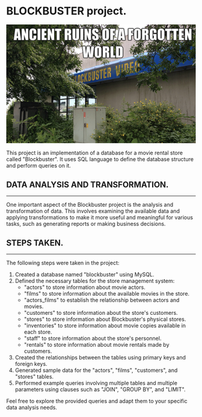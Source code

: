 # **BLOCKBUSTER project.**

![portada](https://github.com/dapafer/sql-data-base-building/blob/main/images/blockbuster_ruins.png)

This project is an implementation of a database for a movie rental store called "Blockbuster". It uses SQL language to define the database structure and perform queries on it.

## DATA ANALYSIS AND TRANSFORMATION.
---
One important aspect of the Blockbuster project is the analysis and transformation of data. This involves examining the available data and applying transformations to make it more useful and meaningful for various tasks, such as generating reports or making business decisions.

## STEPS TAKEN.
---
The following steps were taken in the project:

1. Created a database named "blockbuster" using MySQL.
2. Defined the necessary tables for the store management system:
    - "actors" to store information about movie actors.
    - "films" to store information about the available movies in the store.
    - "actors_films" to establish the relationship between actors and movies.
    - "customers" to store information about the store's customers.
    - "stores" to store information about Blockbuster's physical stores.
    - "inventories" to store information about movie copies available in each store.
    - "staff" to store information about the store's personnel.
    - "rentals" to store information about movie rentals made by customers.
3. Created the relationships between the tables using primary keys and foreign keys.
4. Generated sample data for the "actors", "films", "customers", and "stores" tables.
5. Performed example queries involving multiple tables and multiple parameters using clauses such as "JOIN", "GROUP BY", and "LIMIT".

Feel free to explore the provided queries and adapt them to your specific data analysis needs.